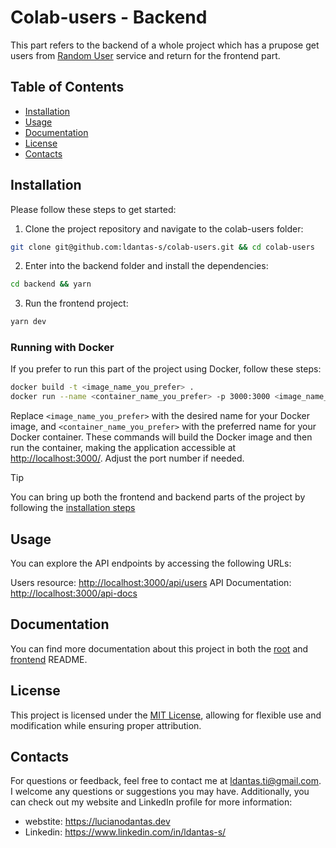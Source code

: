 # Colab-users - Backend

This part refers to the backend of a whole project which has a prupose get users from [Random User](https://randomuser.me/) service and return for the frontend part.

## Table of Contents

- [Installation](#installation)
- [Usage](#usage)
- [Documentation](#documentation)
- [License](#license)
- [Contacts](#contacts)

## Installation

Please follow these steps to get started:

1. Clone the project repository and navigate to the colab-users folder:

```bash
git clone git@github.com:ldantas-s/colab-users.git && cd colab-users
```

2. Enter into the backend folder and install the dependencies:

```bash
cd backend && yarn
```

3. Run the frontend project:

```bash
yarn dev
```

### Running with Docker

If you prefer to run this part of the project using Docker, follow these steps:

```bash
docker build -t <image_name_you_prefer> .
docker run --name <container_name_you_prefer> -p 3000:3000 <image_name_you_prefer>
```

Replace `<image_name_you_prefer>` with the desired name for your Docker image, and `<container_name_you_prefer>` with the preferred name for your Docker container. These commands will build the Docker image and then run the container, making the application accessible at <http://localhost:3000/>. Adjust the port number if needed.

> [!TIP]
> You can bring up both the frontend and backend parts of the project by following the [installation steps](/README.md#installation)

## Usage

You can explore the API endpoints by accessing the following URLs:

Users resource: <http://localhost:3000/api/users>
API Documentation: <http://localhost:3000/api-docs>

## Documentation

You can find more documentation about this project in both the [root](/README.md) and [frontend](/frontend/README.md) README.

## License

This project is licensed under the [MIT License](/LICENSE), allowing for flexible use and modification while ensuring proper attribution.

## Contacts

For questions or feedback, feel free to contact me at <ldantas.ti@gmail.com>. I welcome any questions or suggestions you may have. Additionally, you can check out my website and LinkedIn profile for more information:

- webstite: <https://lucianodantas.dev>
- Linkedin: <https://www.linkedin.com/in/ldantas-s/>
